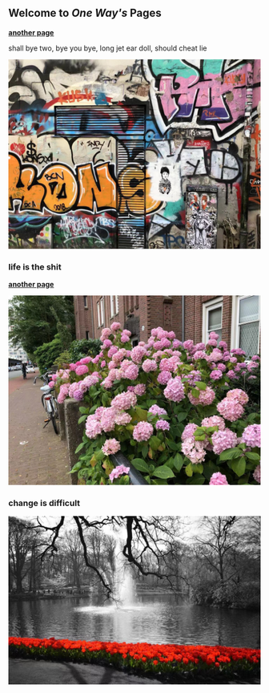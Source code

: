 ## Welcome to *One Way's* Pages

[**another page**](./another-1.html)

shall bye two, bye you bye, long jet ear doll, should cheat lie

<center>
 <img src='img/wall.jpg'>
</center>


### life is the shit

[**another page**](./another-2.html)

<center>
 <img src='img/flower2.jpg'>
</center>

### change is difficult

<center>
 <img src='img/flower3.jpg'>
</center>
